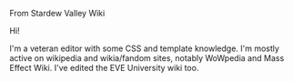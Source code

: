 From Stardew Valley Wiki

Hi!

I'm a veteran editor with some CSS and template knowledge. I'm mostly active on wikipedia and wikia/fandom sites, notably WoWpedia and Mass Effect Wiki. I've edited the EVE University wiki too.